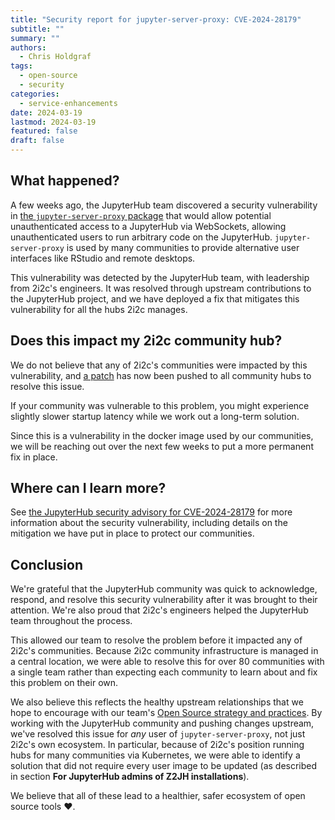 ```yaml
---
title: "Security report for jupyter-server-proxy: CVE-2024-28179"
subtitle: ""
summary: ""
authors:
  - Chris Holdgraf
tags:
  - open-source
  - security
categories:
  - service-enhancements
date: 2024-03-19
lastmod: 2024-03-19
featured: false
draft: false
---
```


## What happened?

A few weeks ago, the JupyterHub team discovered a security vulnerability in [the `jupyter-server-proxy` package](https://jupyter-server-proxy.readthedocs.io/en/latest/) that would allow potential unauthenticated access to a JupyterHub via WebSockets, allowing unauthenticated users to run arbitrary code on the JupyterHub.
`jupyter-server-proxy` is used by many communities to provide alternative user interfaces like RStudio and remote desktops.

This vulnerability was detected by the JupyterHub team, with leadership from 2i2c's engineers. It was resolved through upstream contributions to the JupyterHub project, and we have deployed a fix that mitigates this vulnerability for all the hubs 2i2c manages.

## Does this impact my 2i2c community hub?

We do not believe that any of 2i2c's communities were impacted by this vulnerability, and [a patch](https://github.com/2i2c-org/infrastructure/blob/f86d128a0d045163e72802f6df287a6f46d4b738/helm-charts/basehub/values.yaml#L296) has now been pushed to all community hubs to resolve this issue.

If your community was vulnerable to this problem, you might experience slightly slower startup latency while we work out a long-term solution.

Since this is a vulnerability in the docker image used by our communities, we will be reaching out over the next few weeks to put a more permanent fix in place.

## Where can I learn more?

See [the JupyterHub security advisory for CVE-2024-28179](https://github.com/jupyterhub/jupyter-server-proxy/security/advisories/GHSA-w3vc-fx9p-wp4v) for more information about the security vulnerability, including details on the mitigation we have put in place to protect our communities.

## Conclusion

We're grateful that the JupyterHub community was quick to acknowledge, respond, and resolve this security vulnerability after it was brought to their attention.
We're also proud that 2i2c's engineers helped the JupyterHub team throughout the process.

This allowed our team to resolve the problem before it impacted any of 2i2c's communities.
Because 2i2c community infrastructure is managed in a central location, we were able to resolve this for over 80 communities with a single team rather than expecting each community to learn about and fix this problem on their own.

We also believe this reflects the healthy upstream relationships that we hope to encourage with our team's [Open Source strategy and practices](https://compass.2i2c.org/open-source/).
By working with the JupyterHub community and pushing changes upstream, we've resolved this issue for _any_ user of `jupyter-server-proxy`, not just 2i2c's own ecosystem.
In particular, because of 2i2c's position running hubs for many communities via Kubernetes, we were able to identify a solution that did not require every user image to be updated (as described in section **For JupyterHub admins of Z2JH installations**).

We believe that all of these lead to a healthier, safer ecosystem of open source tools ❤️.
